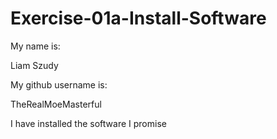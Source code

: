 # Exercise-01a-Install-Software
My name is:

Liam Szudy

My github username is:

TheRealMoeMasterful

I have installed the software I promise
